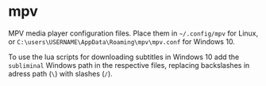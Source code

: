 # mpv

MPV media player configuration files. Place them in `~/.config/mpv` for Linux, or `C:\users\USERNAME\AppData\Roaming\mpv\mpv.conf` for Windows 10.

To use the lua scripts for downloading subtitles in Windows 10 add the `subliminal` Windows path in the respective files, replacing backslashes in adress path (`\`) with slashes (`/`).
